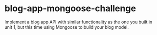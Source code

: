 # blog-app-mongoose-challenge

Implement a blog app API with similar functionality as the one you built in unit 1, but this time using Mongoose to build your blog model.
